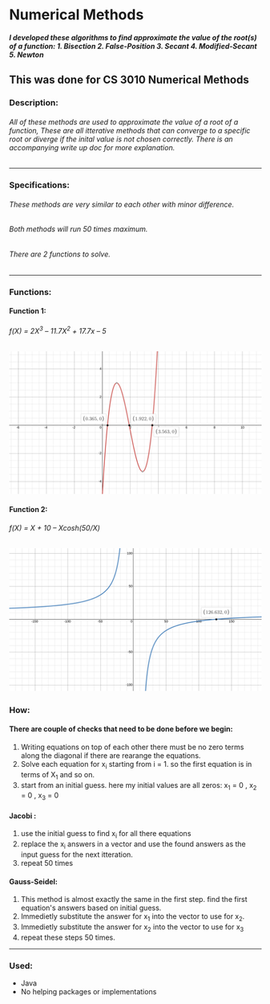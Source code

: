 # Numerical Methods
##### I developed these algorithms to find approximate the value of the root(s) of a function: 1. Bisection 2. False-Position 3. Secant 4. Modified-Secant 5. Newton

This was done for CS 3010 Numerical Methods
---
### Description:
###### All of these methods are used to approximate the value of a root of a function, These are all itterative methods that can converge to a specific root or diverge if the inital value is not chosen correctly. There is an accompanying write up doc for more explanation.
---
### Specifications:
###### These methods are very similar to each other with minor difference. 
###### Both methods will run 50 times maximum.
###### There are 2 functions to solve.
---
### Functions:
#### Function 1: 
###### f(X) = 2X<sup>3</sup> – 11.7X<sup>2</sup> + 17.7x – 5
![alt text](https://github.com/Arsham1024/Numerical_Methods/blob/master/F1.png?raw=true)

#### Function 2: 
###### f(X) = X + 10 – Xcosh(50/X)
![alt text](https://github.com/Arsham1024/Numerical_Methods/blob/master/F2.png?raw=true)
---
### How:
#### There are couple of checks that need to be done before we begin:
1. Writing equations on top of each other there must be no zero terms along the diagonal if there are rearange the equations.
2. Solve each equation for x<sub>i</sub> starting from i = 1. so the first equation is in terms of X<sub>1</sub> and so on.
3. start from an initial guess. here my initial values are all zeros: x<sub>1</sub> = 0 , x<sub>2</sub> = 0 , x<sub>3</sub> = 0  
#### Jacobi : 
1. use the initial guess to find x<sub>i</sub> for all there equations
2. replace the x<sub>i</sub> answers in a vector and use the found answers as the input guess for the next itteration.
3. repeat 50 times

#### Gauss-Seidel: 
1. This method is almost exactly the same in the first step. find the first equation's answers based on initial guess.
2. Immedietly substitute the answer for x<sub>1</sub> into the vector to use for x<sub>2</sub>.
3. Immedietly substitute the answer for x<sub>2</sub> into the vector to use for x<sub>3</sub>
4. repeat these steps 50 times.

---
### Used: 
* Java
* No helping packages or implementations

